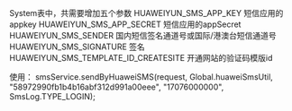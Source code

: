 System表中，共需要增加五个参数
HUAWEIYUN_SMS_APP_KEY		短信应用的appkey
HUAWEIYUN_SMS_APP_SECRET	短信应用的appSecret
HUAWEIYUN_SMS_SENDER		国内短信签名通道号或国际/港澳台短信通道号
HUAWEIYUN_SMS_SIGNATURE		签名
HUAWEIYUN_SMS_TEMPLATE_ID_CREATESITE	开通网站的验证码模版id

使用：
smsService.sendByHuaweiSMS(request, Global.huaweiSmsUtil, "58972990fb1b4b16abf312d991a00eee", "17076000000", SmsLog.TYPE_LOGIN);